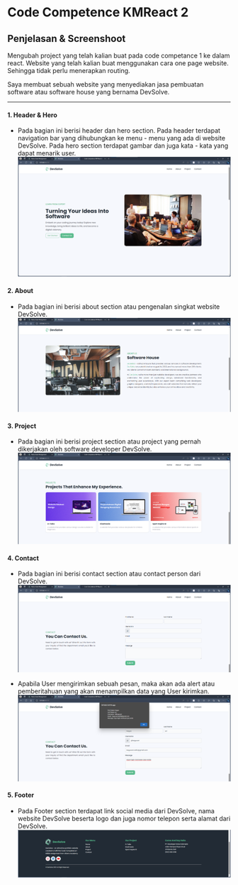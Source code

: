 # Code Competence KMReact 2

## Penjelasan & Screenshoot

Mengubah project yang telah kalian buat pada code competance 1 ke dalam react. Website yang telah kalian buat menggunakan cara one page website. Sehingga tidak perlu menerapkan routing. <br>

Saya membuat sebuah website yang menyediakan jasa pembuatan software atau software house yang bernama DevSolve.

---

#### 1. Header & Hero

- Pada bagian ini berisi header dan hero section. Pada header terdapat navigation bar yang dihubungkan ke menu - menu yang ada di website DevSolve. Pada hero section terdapat gambar dan juga kata - kata yang dapat menarik user.
  ![Header and Hero](./screenshoot/header-hero.png)

#### 2. About

- Pada bagian ini berisi about section atau pengenalan singkat website DevSolve.
  ![About Us](./screenshoot/about-us.png)

#### 3. Project

- Pada bagian ini berisi project section atau project yang pernah dikerjakan oleh software developer DevSolve.
  ![Project](./screenshoot/projects.png)

#### 4. Contact

- Pada bagian ini berisi contact section atau contact person dari DevSolve.
  ![Contact Us](./screenshoot/contact.png)

- Apabila User mengirimkan sebuah pesan, maka akan ada alert atau pemberitahuan yang akan menampilkan data yang User kirimkan.
  ![Alert Contact](./screenshoot/alert-contact.png)

#### 5. Footer

- Pada Footer section terdapat link social media dari DevSolve, nama website DevSolve beserta logo dan juga nomor telepon serta alamat dari DevSolve.
  ![Footer](./screenshoot/footer.png)
